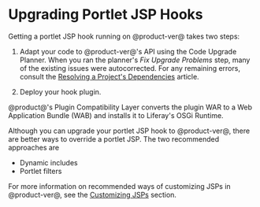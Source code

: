 # Upgrading Portlet JSP Hooks

Getting a portlet JSP hook running on @product-ver@ takes two steps:

1.  Adapt your code to @product-ver@'s API using the Code Upgrade Planner. When
    you ran the planner's *Fix Upgrade Problems* step, many of the existing
    issues were autocorrected. For any remaining errors, consult the
    [Resolving a Project's Dependencies](/docs/tutorials/7-2/-/knowledge_base/t/resolving-a-projects-dependencies)
    article.

2.  Deploy your hook plugin.

@product@'s Plugin Compatibility Layer converts the plugin WAR to a Web
Application Bundle (WAB) and installs it to Liferay's OSGi Runtime.

Although you can upgrade your portlet JSP hook to @product-ver@, there are
better ways to override a portlet JSP. The two recommended approaches are

- Dynamic includes
- Portlet filters

For more information on recommended ways of customizing JSPs in @product-ver@,
see the
[Customizing JSPs](/docs/customization/7-2/-/knowledge_base/c/customizing-jsps)
section.
